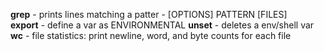 **grep** - prints lines matching a patter - [OPTIONS] PATTERN [FILES]  
**export** - define a var as ENVIRONMENTAL 
**unset** - deletes a env/shell var
**wc** - file statistics: print newline, word, and byte counts for each file

